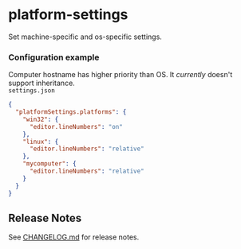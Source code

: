 # platform-settings

Set machine-specific and os-specific settings.

### Configuration example
Computer hostname has higher priority than OS. It *currently* doesn't support inheritance.
<br/>`settings.json`
```json
{
  "platformSettings.platforms": {
    "win32": {
      "editor.lineNumbers": "on"
    },
    "linux": {
      "editor.lineNumbers": "relative"
    },
    "mycomputer": {
      "editor.lineNumbers": "relative"
    }
  }
}
```

## Release Notes

See [CHANGELOG.md](https://github.com/runarsf/platform-settings/blob/master/CHANGELOG.md) for release notes.
